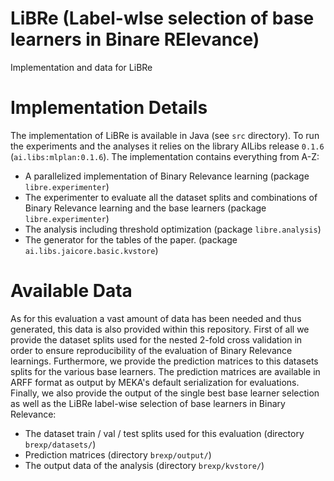 # LiBRe (Label-wIse selection of base learners in Binare RElevance)
Implementation and data for LiBRe

# Implementation Details
The implementation of LiBRe is available in Java (see ```src``` directory). To run the experiments and the analyses it relies on the library AILibs release ```0.1.6``` (```ai.libs:mlplan:0.1.6```). The implementation contains everything from A-Z:

* A parallelized implementation of Binary Relevance learning (package ```libre.experimenter```)
* The experimenter to evaluate all the dataset splits and combinations of Binary Relevance learning and the base learners (package ```libre.experimenter```)
* The analysis including threshold optimization (package ```libre.analysis```)
* The generator for the tables of the paper. (package ```ai.libs.jaicore.basic.kvstore```)

# Available Data
As for this evaluation a vast amount of data has been needed and thus generated, this data is also provided within this repository. First of all we provide the dataset splits used for the nested 2-fold cross validation in order to ensure reproducibility of the evaluation of Binary Relevance learnings. Furthermore, we provide the prediction matrices to this datasets splits for the various base learners. The prediction matrices are available in ARFF format as output by MEKA's default serialization for evaluations. Finally, we also provide the output of the single best base learner selection as well as the LiBRe label-wise selection of base learners in Binary Relevance:

* The dataset train / val / test splits used for this evaluation (directory ```brexp/datasets/```)
* Prediction matrices (directory ```brexp/output/```)
* The output data of the analysis (directory ```brexp/kvstore/```)
